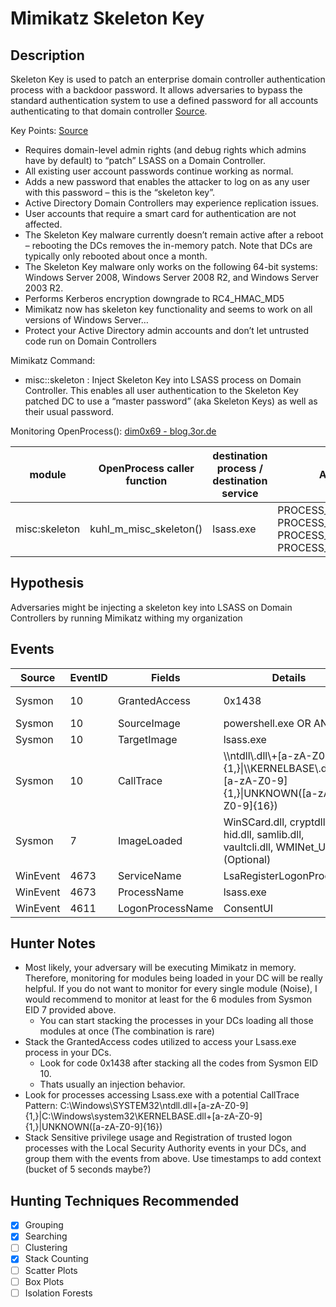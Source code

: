 # Mimikatz Skeleton Key
## Description
Skeleton Key is used to patch an enterprise domain controller authentication process with a backdoor password. It allows adversaries to bypass the standard authentication system to use a defined password for all accounts authenticating to that domain controller [Source](http://www.secureworks.com/cyber-threat-intelligence/threats/skeleton-key-malware-analysis/).
 
Key Points: [Source](http://adsecurity.org/?p=1255)
* Requires domain-level admin rights (and debug rights which admins have by default) to “patch” LSASS on a Domain Controller.
* All existing user account passwords continue working as normal.
* Adds a new password that enables the attacker to log on as any user with this password – this is the “skeleton key”.
* Active Directory Domain Controllers may experience replication issues.
* User accounts that require a smart card for authentication are not affected.
* The Skeleton Key malware currently doesn’t remain active after a reboot – rebooting the DCs removes the in-memory patch. Note that DCs are typically only rebooted about once a month.
* The Skeleton Key malware only works on the following 64-bit systems: Windows Server 2008, Windows Server 2008 R2, and Windows Server 2003 R2.
* Performs Kerberos encryption downgrade to RC4_HMAC_MD5
* Mimikatz now has skeleton key functionality and seems to work on all versions of Windows Server…
* Protect your Active Directory admin accounts and don’t let untrusted code run on Domain Controllers

Mimikatz Command: 
* misc::skeleton : Inject Skeleton Key into LSASS process on Domain Controller. This enables all user authentication to the Skeleton Key patched DC to use a “master password” (aka Skeleton Keys) as well as their usual password.

Monitoring OpenProcess(): [dim0x69 - blog.3or.de](https://blog.3or.de/hunting-mimikatz-with-sysmon-monitoring-openprocess.html)

| module | OpenProcess caller function | destination process / destination service | ACCESS\_MASK | ACCESS_MASK Code | comment |
|---------|---------|---------|---------|---------|---------|
| misc:skeleton| kuhl_m_misc_skeleton() | lsass.exe | PROCESS_VM_READ \| PROCESS_VM_WRITE \| PROCESS_VM_OPERATION \| PROCESS_QUERY_INFORMATION | 0x1438 |


## Hypothesis
Adversaries might be injecting a skeleton key into LSASS on Domain Controllers by running Mimikatz withing my organization


## Events

| Source | EventID | Fields | Details | Reference | 
|--------|---------|-------|--------|-----------| 
| Sysmon | 10 | GrantedAccess |0x1438| [dim0x69 - blog.3or.de](https://blog.3or.de/hunting-mimikatz-with-sysmon-monitoring-openprocess.html) |
| Sysmon | 10 | SourceImage | powershell.exe OR ANY | [Cyb3rWard0g](https://cyberwardog.blogspot.com/2017/03/chronicles-of-threat-hunter-hunting-for_22.html) |
| Sysmon | 10 | TargetImage | lsass.exe | [Cyb3rWard0g](https://cyberwardog.blogspot.com/2017/03/chronicles-of-threat-hunter-hunting-for_22.html) |
| Sysmon | 10 | CallTrace | \\\ntdll\\.dll\\+\[a-zA-Z0-9\]\{1,\}\|\\\KERNELBASE\\.dll\\+\[a-zA-Z0-9\]\{1,\}\|UNKNOWN\(\[a-zA-Z0-9\]\{16\}\) | [Cyb3rWard0g](https://cyberwardog.blogspot.com/2017/03/chronicles-of-threat-hunter-hunting-for_22.html) |
| Sysmon | 7 | ImageLoaded | WinSCard.dll, cryptdll.dll, hid.dll, samlib.dll, vaultcli.dll, WMINet_Utils.dll (Optional) | [Cyb3rWard0g](https://cyberwardog.blogspot.com/2017/03/chronicles-of-threat-hunter-hunting-for.html) |
| WinEvent | 4673 | ServiceName | LsaRegisterLogonProcess() | [PyroTek3](https://adsecurity.org/?p=1275) |
| WinEvent | 4673 | ProcessName | lsass.exe | [PyroTek3](https://adsecurity.org/?p=1275) |
| WinEvent | 4611 | LogonProcessName | ConsentUI | [PyroTek3](https://adsecurity.org/?p=1275) |


## Hunter Notes
* Most likely, your adversary will be executing Mimikatz in memory. Therefore, monitoring for modules being loaded in your DC will be really helpful. If you do not want to monitor for every single module (Noise), I would recommend to monitor at least for the 6 modules from Sysmon EID 7 provided above.
	* You can start stacking the processes in your DCs loading all those modules at once (The combination is rare)
* Stack the GrantedAccess codes utilized to access your Lsass.exe process in your DCs.
	* Look for code 0x1438 after stacking all the codes from Sysmon EID 10.
	* Thats usually an injection behavior.
* Look for processes accessing Lsass.exe with a potential CallTrace Pattern: C:\\Windows\\SYSTEM32\\ntdll\.dll\+[a-zA-Z0-9]{1,}\|C:\\Windows\\system32\\KERNELBASE\.dll\+[a-zA-Z0-9]{1,}\|UNKNOWN\([a-zA-Z0-9]{16}\)
* Stack Sensitive privilege usage and Registration of trusted logon processes with the Local Security Authority events in your DCs, and group them with the events from above. Use timestamps to add context (bucket of 5 seconds maybe?)


## Hunting Techniques Recommended

- [x] Grouping
- [x] Searching
- [ ] Clustering
- [X] Stack Counting
- [ ] Scatter Plots
- [ ] Box Plots
- [ ] Isolation Forests
